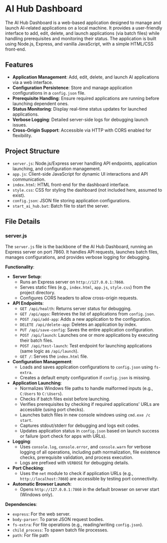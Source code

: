 # AI Hub Dashboard

The AI Hub Dashboard is a web-based application designed to manage and launch AI-related applications on a local machine. It provides a user-friendly interface to add, edit, delete, and launch applications (via batch files) while handling prerequisites and monitoring their status. The application is built using Node.js, Express, and vanilla JavaScript, with a simple HTML/CSS front-end.

## Features

- **Application Management**: Add, edit, delete, and launch AI applications via a web interface.
- **Configuration Persistence**: Store and manage application configurations in a `config.json` file.
- **Prerequisite Handling**: Ensure required applications are running before launching dependent ones.
- **Status Monitoring**: Display real-time status updates for launched applications.
- **Verbose Logging**: Detailed server-side logs for debugging launch issues.
- **Cross-Origin Support**: Accessible via HTTP with CORS enabled for flexibility.

## Project Structure

- `server.js`: Node.js/Express server handling API endpoints, application launching, and configuration management.
- `app.js`: Client-side JavaScript for dynamic UI interactions and API communication.
- `index.html`: HTML front-end for the dashboard interface.
- `style.css`: CSS for styling the dashboard (not included here, assumed to exist).
- `config.json`: JSON file storing application configurations.
- `start_ai_hub.bat`: Batch file to start the server.

## File Details

### server.js

The `server.js` file is the backbone of the AI Hub Dashboard, running an Express server on port 7860. It handles API requests, launches batch files, manages configurations, and provides verbose logging for debugging.

**Functionality**:
- **Server Setup**:
  - Runs an Express server on `http://127.0.0.1:7860`.
  - Serves static files (e.g., `index.html`, `app.js`, `style.css`) from the project directory.
  - Configures CORS headers to allow cross-origin requests.
- **API Endpoints**:
  - `GET /api/health`: Returns server status for debugging.
  - `GET /api/apps`: Retrieves the list of applications from `config.json`.
  - `POST /api/add-app`: Adds a new application to the configuration.
  - `DELETE /api/delete-app`: Deletes an application by index.
  - `PUT /api/save-config`: Saves the entire application configuration.
  - `POST /api/launch`: Launches one or more applications by executing their batch files.
  - `POST /api/test-launch`: Test endpoint for launching applications (same logic as `/api/launch`).
  - `GET /`: Serves the `index.html` file.
- **Configuration Management**:
  - Loads and saves application configurations to `config.json` using `fs-extra`.
  - Creates a default empty configuration if `config.json` is missing.
- **Application Launching**:
  - Normalizes Windows file paths to handle malformed inputs (e.g., `C:Users` to `C:\Users`).
  - Checks if batch files exist before launching.
  - Verifies prerequisites by checking if required applications’ URLs are accessible (using port checks).
  - Launches batch files in new console windows using `cmd.exe /c start`.
  - Captures stdout/stderr for debugging and logs exit codes.
  - Updates application status in `config.json` based on launch success or failure (port check for apps with URLs).
- **Logging**:
  - Uses `console.log`, `console.error`, and `console.warn` for verbose logging of all operations, including path normalization, file existence checks, prerequisite validation, and process execution.
  - Logs are prefixed with `VERBOSE` for debugging details.
- **Port Checking**:
  - Uses the `net` module to check if application URLs (e.g., `http://localhost:7860`) are accessible by testing port connectivity.
- **Automatic Browser Launch**:
  - Opens `http://127.0.0.1:7860` in the default browser on server start (Windows only).

**Dependencies**:
- `express`: For the web server.
- `body-parser`: To parse JSON request bodies.
- `fs-extra`: For file operations (e.g., reading/writing `config.json`).
- `child_process`: To spawn batch file processes.
- `path`: For file path